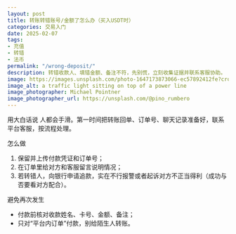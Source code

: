 ```yaml
---
layout: post
title: 转账转错账号/金额了怎么办（买入USDT时）
categories: 交易入门
date: 2025-02-07
tags:
- 充值
- 转错
- 法币
permalink: "/wrong-deposit/"
description: 转错收款人、填错金额、备注不符，先别慌，立刻收集证据并联系客服协助。
image: https://images.unsplash.com/photo-1647173873066-ec57892412fe?crop=entropy&cs=tinysrgb&fit=max&fm=jpg&ixid=M3w4MDE0MTh8MHwxfHNlYXJjaHwxfHx3cm9uZy11c2R0LXRyYW5zZmVyLXNvbHV0aW9ufGVufDB8MHx8fDE3NTczMTk0NTF8MA&ixlib=rb-4.1.0&q=80&w=1080
image_alt: a traffic light sitting on top of a power line
image_photographer: Michael Pointner
image_photographer_url: https://unsplash.com/@pino_rumbero
---
```

用大白话说
人都会手滑。第一时间把转账回单、订单号、聊天记录准备好，联系平台客服，按流程处理。

怎么做
1) 保留并上传付款凭证和订单号；
2) 在订单里给对方和客服留言说明情况；
3) 若转错人，向银行申请追款，实在不行报警或者起诉对方不正当得利（成功与否要看对方配合）。

避免再次发生
- 付款前核对收款姓名、卡号、金额、备注；
- 只对“平台内订单”付款，别给陌生人转账。


